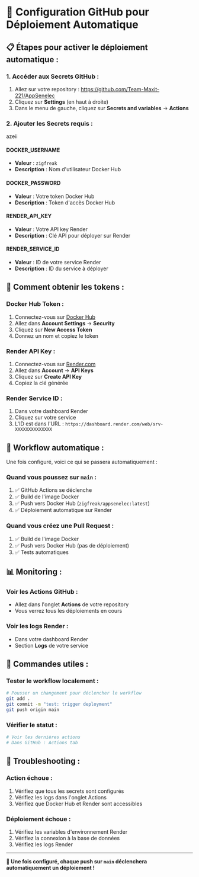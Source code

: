 # 🔧 Configuration GitHub pour Déploiement Automatique

## 📋 **Étapes pour activer le déploiement automatique :**

### **1. Accéder aux Secrets GitHub :**
1. Allez sur votre repository : https://github.com/Team-Maxit-221/AppSenelec
2. Cliquez sur **Settings** (en haut à droite)
3. Dans le menu de gauche, cliquez sur **Secrets and variables** → **Actions**

### **2. Ajouter les Secrets requis :**
azeii
#### **DOCKER_USERNAME**
- **Valeur** : `zigfreak`
- **Description** : Nom d'utilisateur Docker Hub

#### **DOCKER_PASSWORD**
- **Valeur** : Votre token Docker Hub
- **Description** : Token d'accès Docker Hub

#### **RENDER_API_KEY**
- **Valeur** : Votre API key Render
- **Description** : Clé API pour déployer sur Render

#### **RENDER_SERVICE_ID**
- **Valeur** : ID de votre service Render
- **Description** : ID du service à déployer

## 🔑 **Comment obtenir les tokens :**

### **Docker Hub Token :**
1. Connectez-vous sur [Docker Hub](https://hub.docker.com)
2. Allez dans **Account Settings** → **Security**
3. Cliquez sur **New Access Token**
4. Donnez un nom et copiez le token

### **Render API Key :**
1. Connectez-vous sur [Render.com](https://render.com)
2. Allez dans **Account** → **API Keys**
3. Cliquez sur **Create API Key**
4. Copiez la clé générée

### **Render Service ID :**
1. Dans votre dashboard Render
2. Cliquez sur votre service
3. L'ID est dans l'URL : `https://dashboard.render.com/web/srv-XXXXXXXXXXXXXX`

## 🚀 **Workflow automatique :**

Une fois configuré, voici ce qui se passera automatiquement :

### **Quand vous poussez sur `main` :**
1. ✅ GitHub Actions se déclenche
2. ✅ Build de l'image Docker
3. ✅ Push vers Docker Hub (`zigfreak/appsenelec:latest`)
4. ✅ Déploiement automatique sur Render

### **Quand vous créez une Pull Request :**
1. ✅ Build de l'image Docker
2. ✅ Push vers Docker Hub (pas de déploiement)
3. ✅ Tests automatiques

## 📊 **Monitoring :**

### **Voir les Actions GitHub :**
- Allez dans l'onglet **Actions** de votre repository
- Vous verrez tous les déploiements en cours

### **Voir les logs Render :**
- Dans votre dashboard Render
- Section **Logs** de votre service

## 🔧 **Commandes utiles :**

### **Tester le workflow localement :**
```bash
# Pousser un changement pour déclencher le workflow
git add .
git commit -m "test: trigger deployment"
git push origin main
```

### **Vérifier le statut :**
```bash
# Voir les dernières actions
# Dans GitHub : Actions tab
```

## 🚨 **Troubleshooting :**

### **Action échoue :**
1. Vérifiez que tous les secrets sont configurés
2. Vérifiez les logs dans l'onglet Actions
3. Vérifiez que Docker Hub et Render sont accessibles

### **Déploiement échoue :**
1. Vérifiez les variables d'environnement Render
2. Vérifiez la connexion à la base de données
3. Vérifiez les logs Render

---

**🎉 Une fois configuré, chaque push sur `main` déclenchera automatiquement un déploiement !**
